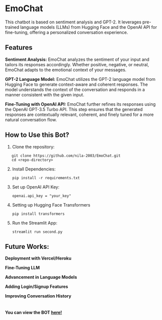 # EmoChat
This chatbot is based on sentiment analysis and GPT-2. It leverages pre-trained language models (LLMs) from Hugging Face and the OpenAI API for fine-tuning, offering a personalized conversation experience.

## Features
**Sentiment Analysis:** EmoChat analyzes the sentiment of your input and tailors its responses accordingly. Whether positive, negative, or neutral, EmoChat adapts to the emotional context of your messages.

**GPT-2 Language Model:** EmoChat utilizes the GPT-2 language model from Hugging Face to generate context-aware and coherent responses. The model understands the context of the conversation and responds in a manner consistent with the given input.

**Fine-Tuning with OpenAI API:** EmoChat further refines its responses using the OpenAI GPT-3.5 Turbo API. This step ensures that the generated responses are contextually relevant, coherent, and finely tuned for a more natural conversation flow.

## How to Use this Bot?
1. Clone the repository:
```
   git clone https://github.com/nila-2003/EmoChat.git
   cd <repo-directory>
```
2. Install Dependencies:
   ```
   pip install -r requirements.txt
   ```
3. Set up OpenAI API Key:
   ```
   openai.api_key = "your_key"
   ```
4. Setting up Hugging Face Transformers
   ```
   pip install transformers
   ```
5. Run the Streamlit App:
   ```
   streamlit run second.py
   ```
## Future Works:
**Deployment with Vercel/Heroku**

**Fine-Tuning LLM**

**Advancement in Language Models**

**Adding Login/Signup Features**

**Improving Conversation History**
<br>
<br>
#### You can view the BOT [here!](http://192.168.26.91:8501) 
